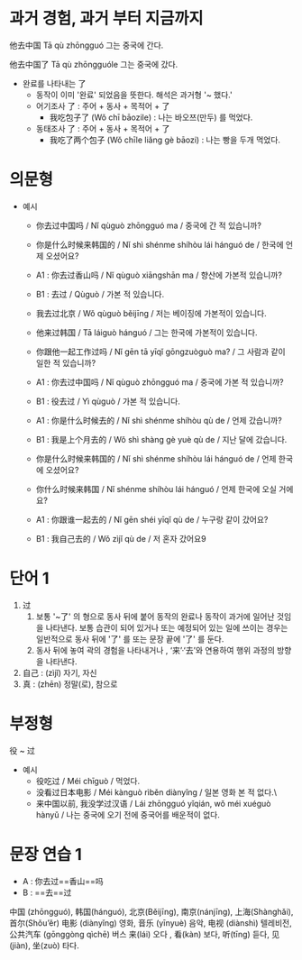 # 과거 경험, 과거 부터 지금까지

他去中国
Tā qù zhōngguó
그는 중국에 간다.

他去中国了 
Tā qù zhōngguóle
그는 중국에 갔다.

- 완료를 나타내는 了
	- 동작이 이미 '완료' 되었음을 뜻한다. 해석은 과거형 '~ 했다.'
	- 어기조사 了 : 주어 + 동사 + 목적어 + 了
		- 我吃包子了 (Wǒ chī bāozile) : 나는 바오쯔(만두) 를 먹었다.
	- 동태조사 了 : 주어 + 동사 + 목적어 + 了
		- 我吃了两个包子 (Wǒ chīle liǎng gè bāozi) : 나는 빵을 두개 먹었다.

# 의문형


- 예시
	- 你去过中国吗 / Nǐ qùguò zhōngguó ma / 중국에 간 적 있습니까?
	- 你是什么时候来韩国的 / Nǐ shì shénme shíhòu lái hánguó de / 한국에 언제 오셨어요?
	-  A1 : 你去过香山吗 / Nǐ qùguò xiāngshān ma / 향산에 가본적 있습니까?
	-  B1 : 去过 / Qùguò / 가본 적 있습니다.
	- 我去过北京 / Wǒ qùguò běijīng / 저는 베이징에 가본적이 있습니다.
	- 他来过韩国 / Tā láiguò hánguó / 그는 한국에 가본적이 있습니다.
	- 你跟他一起工作过吗 / Nǐ gēn tā yīqǐ gōngzuòguò ma? / 그 사람과 같이 일한 적 있습니까?
	- A1 : 你去过中国吗 / Nǐ qùguò zhōngguó ma /  중국에 가본 적 있습니까?
	- B1 : 役去过 / Yì qùguò / 가본 적 있습니다.
	- A1 : 你是什么时候去的 / Nǐ shì shénme shíhòu qù de / 언제 갔습니까?
	- B1 : 我是上个月去的 / Wǒ shì shàng gè yuè qù de / 지난 달에 갔습니다.

	- 你是什么时候来韩国的 / Nǐ shì shénme shíhòu lái hánguó de / 언제 한국에 오셨어요?
	- 你什么时候来韩国 / Nǐ shénme shíhòu lái hánguó / 언제 한국에 오실 거에요?

	- A1 : 你跟谁一起去的 / Nǐ gēn shéi yīqǐ qù de / 누구랑 같이 갔어요?
	- B1 : 我自己去的 / Wǒ zìjǐ qù de / 저 혼자 갔어요9




# 단어 1

1. 过 
	1. 보통 '~了' 의 형으로 동사 뒤에 붙어 동작의 완료나 동작이 과거에 일어난 것임을 나타낸다. 보통 습관이 되어 있거나 또는 예정되어 있는 일에 쓰이는 경우는 일반적으로 동사 뒤에 '了' 를 또는 문장 끝에 '了' 를 둔다.
	2. 동사 뒤에 놓여 곽의 경험을 나타내거나 , ‘来’·‘去’와 연용하여 행위 과정의 방향을 나타낸다.
2. 自己 : (zìjǐ) 자기, 자신
3. 真 : (zhēn) 정말(로), 참으로

# 부정형
役 ~ 过

- 예시
	- 役吃过 / Méi chīguò / 먹었다.
	- 没看过日本电影 / Méi kànguò rìběn diànyǐng / 일본 영화 본 적 없다.\
	- 来中国以前, 我没学过汉语 / Lái zhōngguó yǐqián, wǒ méi xuéguò hànyǔ / 나는 중국에 오기 전에 중국어를 배운적이 없다.


# 문장 연습 1

- A : 你去过==香山==吗
- B : ==去==过

中国 (zhōngguó), 韩国(hánguó), 北京(Běijīng), 南京(nánjīng), 上海(Shànghǎi), 首尔(Shǒu’ěr)
电影 (diànyǐng) 영화, 音乐 (yīnyuè) 음악, 电视 (diànshì) 텔레비전, 公共汽车 (gōnggòng qìchē) 버스
来(lái) 오다 , 看(kàn) 보다, 听(tīng) 듣다, 见(jiàn), 坐(zuò) 타다.

